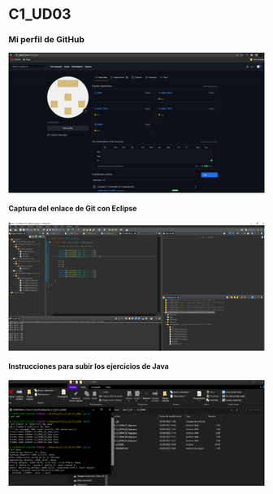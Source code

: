 # C1_UD03

### Mi perfil de GitHub

![image](https://github.com/Carl0sLafu/C1_UD03/blob/main/CuentaGitHub.png)

#### Captura del enlace de Git con Eclipse

![image](https://github.com/Carl0sLafu/C1_UD03/blob/main/EclipseGitRepositories.png)

#### Instrucciones para subir los ejercicios de Java

![image](https://github.com/Carl0sLafu/C1_UD03/blob/main/SubidaDeEjerciciosViaGit.png)
